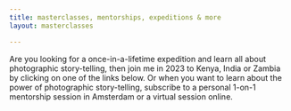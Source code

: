 ```yaml
---
title: masterclasses, mentorships, expeditions & more
layout: masterclasses

---
```

Are you looking for a once-in-a-lifetime expedition and learn all about photographic story-telling, then join me in 2023 to Kenya, India or Zambia by clicking on one of the links below. Or when you want to learn about the power of photographic story-telling, subscribe to a personal 1-on-1 mentorship session in Amsterdam or a virtual session online. 